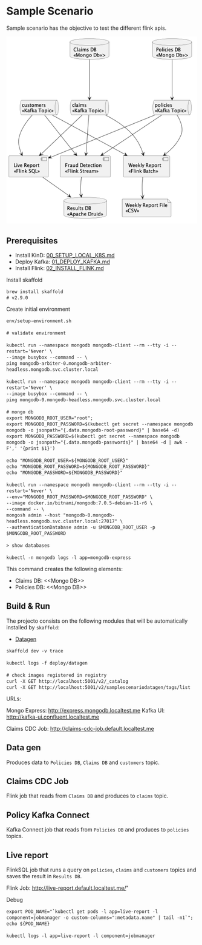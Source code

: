 # Sample Scenario

Sample scenario has the objective to test the different flink apis.

![Sample Scenario](../doc/img/sample_scenario.png)

## Prerequisites

* Install KinD: [00_SETUP_LOCAL_K8S.md](../doc/00_SETUP_LOCAL_K8S.md)
* Deploy Kafka: [01_DEPLOY_KAFKA.md](../doc/01_DEPLOY_KAFKA.md)
* Install Flink: [02_INSTALL_FLINK.md](../doc/02_INSTALL_FLINK.md)

Install skaffold

```shell
brew install skaffold
# v2.9.0
```

Create initial environment

```shell
env/setup-environment.sh

# validate environment

kubectl run --namespace mongodb mongodb-client --rm --tty -i --restart='Never' \
--image busybox --command -- \
ping mongodb-arbiter-0.mongodb-arbiter-headless.mongodb.svc.cluster.local

kubectl run --namespace mongodb mongodb-client --rm --tty -i --restart='Never' \
--image busybox --command -- \
ping mongodb-0.mongodb-headless.mongodb.svc.cluster.local

# mongo db
export MONGODB_ROOT_USER="root";
export MONGODB_ROOT_PASSWORD=$(kubectl get secret --namespace mongodb mongodb -o jsonpath="{.data.mongodb-root-password}" | base64 -d)
export MONGODB_PASSWORD=$(kubectl get secret --namespace mongodb mongodb -o jsonpath="{.data.mongodb-passwords}" | base64 -d | awk -F',' '{print $1}')

echo "MONGODB_ROOT_USER=${MONGODB_ROOT_USER}"
echo "MONGODB_ROOT_PASSWORD=${MONGODB_ROOT_PASSWORD}"
echo "MONGODB_PASSWORD=${MONGODB_PASSWORD}"

kubectl run --namespace mongodb mongodb-client --rm --tty -i --restart='Never' \
--env="MONGODB_ROOT_PASSWORD=$MONGODB_ROOT_PASSWORD" \
--image docker.io/bitnami/mongodb:7.0.5-debian-11-r6 \
--command -- \
mongosh admin --host "mongodb-0.mongodb-headless.mongodb.svc.cluster.local:27017" \
--authenticationDatabase admin -u $MONGODB_ROOT_USER -p $MONGODB_ROOT_PASSWORD

> show databases

kubectl -n mongodb logs -l app=mongodb-express

```

This command creates the following elements:

* Claims DB: \<\<Mongo DB>>
* Policies DB: \<\<Mongo DB>>

## Build & Run

The projecto consists on the following modules that will be automatically installed by `skaffold`:

* [Datagen](datagen/README.md)

```shell
skaffold dev -v trace

kubectl logs -f deploy/datagen

# check images registered in registry
curl -X GET http://localhost:5001/v2/_catalog
curl -X GET http://localhost:5001/v2/samplescenariodatagen/tags/list
```

URLs:

Mongo Express: http://express.mongodb.localtest.me
Kafka UI: http://kafka-ui.confluent.localtest.me

Claims CDC Job: http://claims-cdc-job.default.localtest.me


## Data gen

Produces data to `Policies DB`, `Claims DB` and `customers` topic.

## Claims CDC Job

Flink job that reads from `Claims DB` and produces to `claims` topic.

## Policy Kafka Connect

Kafka Connect job that reads from `Policies DB` and produces to `policies` topics.


## Live report

FlinkSQL job that runs a query on `policies`, `claims` and `customers` topics and saves the result in `Results DB`.

Flink Job: http://live-report.default.localtest.me/"

Debug

```shell
export POD_NAME="`kubectl get pods -l app=live-report -l component=jobmanager -o custom-columns=":metadata.name" | tail -n1`";
echo ${POD_NAME}

kubectl logs -l app=live-report -l component=jobmanager
```